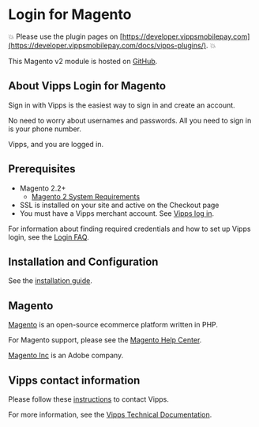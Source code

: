 # Login for Magento

<!-- START_COMMENT -->
💥 Please use the plugin pages on [https://developer.vippsmobilepay.com](https://developer.vippsmobilepay.com/docs/vipps-plugins/). 💥
<!-- END_COMMENT -->

This Magento v2 module is hosted on [GitHub](https://github.com/vippsas/vipps-login-magento).

## About Vipps Login for Magento

Sign in with Vipps is the easiest way to sign in and create an account.

No need to worry about usernames and passwords. All you need to sign in is your phone number.

Vipps, and you are logged in.

## Prerequisites

* Magento 2.2+
   * [Magento 2 System Requirements](http://devdocs.magento.com/magento-system-requirements.html)
* SSL is installed on your site and active on the Checkout page
* You must have a Vipps merchant account. See [Vipps log in](https://vipps.no/produkter-og-tjenester/bedrift/logg-inn-med-vipps/logg-inn-med-vipps/#kom-i-gang).

For information about finding required credentials and how to set up Vipps login,
see the [Login FAQ](https://developer.vippsmobilepay.com/docs/APIs/login-api/vipps-login-api-faq/).

## Installation and Configuration

See the [installation guide](INSTALL.md).

## Magento

[Magento](https://magento.com) is an open-source ecommerce platform written in PHP.

For Magento support, please see the [Magento Help Center](https://support.magento.com/hc/en-us).

[Magento Inc](https://magento.com/about) is an Adobe company.

## Vipps contact information

Please follow these [instructions](https://developer.vippsmobilepay.com/docs/vipps-developers/contact/) to contact Vipps.

For more information, see the [Vipps Technical Documentation](https://developer.vippsmobilepay.com/).

